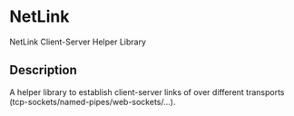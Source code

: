 # NetLink

NetLink Client-Server Helper Library

## Description
A helper library to establish client-server links of over different transports (tcp-sockets/named-pipes/web-sockets/...).


